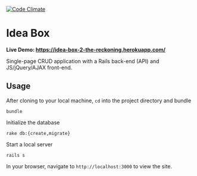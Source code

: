 [![Code Climate](https://codeclimate.com/github/Automatic365/idea-box-2.0/badges/gpa.svg)](https://codeclimate.com/github/Automatic365/idea-box-2.0)

# Idea Box

**Live Demo: https://idea-box-2-the-reckoning.herokuapp.com/**

Single-page CRUD application with a Rails back-end (API) and JS/jQuery/AJAX front-end.

## Usage
After cloning to your local machine, `cd` into the project directory and bundle
```
bundle
```
Initialize the database
```
rake db:{create,migrate}
```
Start a local server
```
rails s
```
In your browser, navigate to `http://localhost:3000` to view the site.

